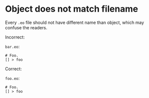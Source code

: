 # Object does not match filename

Every `.eo` file should not have different name than object, which may confuse
the readers.

Incorrect:

`bar.eo`:

```eo
# Foo.
[] > foo
```

Correct:

`foo.eo`:

```eo
# Foo.
[] > foo
```